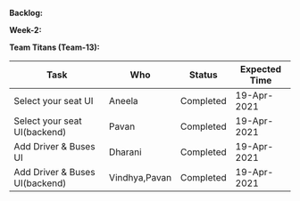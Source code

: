 **Backlog:**

**Week-2:**

**Team Titans (Team-13):**

| Task                         | Who          | Status              |   Expected Time             |
|------------------------------|--------------|---------------------|-----------------------------|
|Select your seat UI           | Aneela       | Completed           |   19-Apr-2021               |
|Select your seat UI(backend)  | Pavan        | Completed           |   19-Apr-2021               |
|Add Driver & Buses UI         | Dharani      | Completed           |   19-Apr-2021               |
|Add Driver & Buses UI(backend)| Vindhya,Pavan| Completed           |   19-Apr-2021               |
